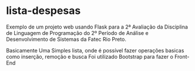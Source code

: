 # lista-despesas
Exemplo de um projeto web usando Flask para a 2ª Avaliação da Disciplina de Linguagem de Programação 
do 2º Período de Análise e Desenvolvimento de Sistemas da Fatec Rio Preto.

Basicamente Uma Simples lista, onde é possível fazer operações basicas como inserção, remoção e busca
Foi utilizado Bootstrap para fazer o Front-End
